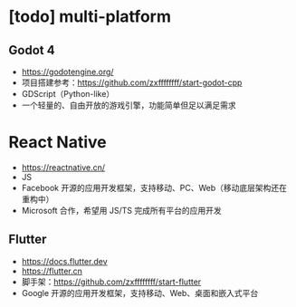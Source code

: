 # [todo] multi-platform

## Godot 4
- https://godotengine.org/
- 项目搭建参考：https://github.com/zxffffffff/start-godot-cpp
- GDScript（Python-like）
- 一个轻量的、自由开放的游戏引擎，功能简单但足以满足需求

# React Native
- https://reactnative.cn/
- JS
- Facebook 开源的应用开发框架，支持移动、PC、Web（移动底层架构还在重构中）
- Microsoft 合作，希望用 JS/TS 完成所有平台的应用开发

## Flutter
- https://docs.flutter.dev
- https://flutter.cn
- 脚手架：https://github.com/zxffffffff/start-flutter
- Google 开源的应用开发框架，支持移动、Web、桌面和嵌入式平台

